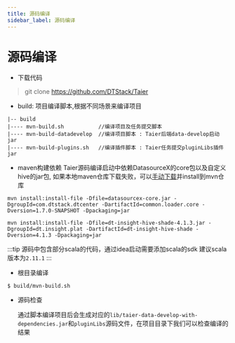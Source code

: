 ```yaml
---
title: 源码编译
sidebar_label: 源码编译
---
```


# 源码编译

- 下载代码

> git clone https://github.com/DTStack/Taier

- build: 项目编译脚本,根据不同场景来编译项目

```shell
|-- build
|---- mvn-build.sh           //编译项目及任务提交脚本
|---- mvn-build-datadevelop  //编译项目脚本 : Taier后端data-develop启动jar
|---- mvn-build-plugins.sh   //编译插件脚本 : Taier任务提交pluginLibs插件jar
```

- maven构建依赖
  Taier源码编译启动中依赖DatasourceX的core包以及自定义hive的jar包,
  如果本地maven仓库下载失败，可以[手动下载](https://developer.aliyun.com/mvn/search)并install到mvn仓库

```shell
mvn install:install-file -Dfile=datasourcex-core.jar -DgroupId=com.dtstack.dtcenter -DartifactId=common.loader.core -Dversion=1.7.0-SNAPSHOT -Dpackaging=jar
```

```shell
mvn install:install-file -Dfile=dt-insight-hive-shade-4.1.3.jar -DgroupId=dt.insight.plat -DartifactId=dt-insight-hive-shade -Dversion=4.1.3 -Dpackaging=jar
```

:::tip
源码中包含部分scala的代码，通过idea启动需要添加scala的sdk 建议scala版本为`2.11.1`
:::

- 根目录编译

```shell
$ build/mvn-build.sh
```

- 源码检查

  通过脚本编译项目后会生成对应的`lib/taier-data-develop-with-dependencies.jar`和`pluginLibs`源码文件，在项目目录下我们可以检查编译的结果